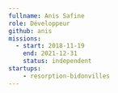 ```yaml
---
fullname: Anis Safine
role: Développeur
github: anis
missions:
  - start: 2018-11-19
    end: 2021-12-31
    status: independent
startups:
    - resorption-bidonvilles
---
```

